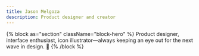 ```yaml
---
title: Jason Melgoza
description: Product designer and creator
---
```


{% block as="section" className="block-hero" %}
Product designer, interface enthusiast, icon illustrator—always keeping an eye out for the next wave in design. 🤘
{% /block %}
